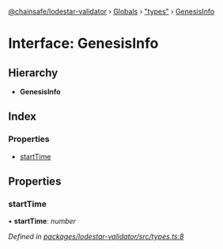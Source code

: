 [@chainsafe/lodestar-validator](../README.md) › [Globals](../globals.md) › ["types"](../modules/_types_.md) › [GenesisInfo](_types_.genesisinfo.md)

# Interface: GenesisInfo

## Hierarchy

* **GenesisInfo**

## Index

### Properties

* [startTime](_types_.genesisinfo.md#starttime)

## Properties

###  startTime

• **startTime**: *number*

*Defined in [packages/lodestar-validator/src/types.ts:8](https://github.com/ChainSafe/lodestar/blob/eb468c79c/packages/lodestar-validator/src/types.ts#L8)*
